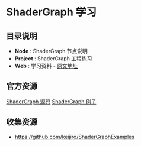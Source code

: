 # ShaderGraph 学习

## 目录说明
* **Node** : ShaderGraph 节点说明
* **Project** : ShaderGraph 工程练习
* **Web** : 学习资料 - [原文地址](https://blog.csdn.net/linxinfa/article/details/108049048)

## 官方资源
[ShaderGraph 源码](https://github.com/Unity-Technologies/ShaderGraph)
[ShaderGraph 例子](https://github.com/UnityTechnologies/ShaderGraph_ExampleLibrary)


## 收集资源
* https://github.com/keijiro/ShaderGraphExamples